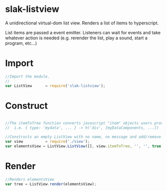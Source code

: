 # slak-listview
A unidirectional virtual-dom list view.  Renders a list of items to hyperscript.

List items are passed a event emitter.  Listeners can wait for events
and take whatever action is needed (e.g. rerender the list, play a sound, start a program, etc...)

# Import

``` js
//Import the module.
//
var ListView      = require('slak-listview');
```

# Construct

``` js

//The itemToTree function converts javascript "item" objects users provide to hyperscript trees
//  i.e. { type: 'mydata', ... } -> h('div', [myDataComponents, ...])

//Constructs an empty ListView with no name, no message and add/remove buttons
var view          = require('./view');
var elementsView = ListView.ListView([], view.itemToTree, '', '', true, true);
```

# Render

``` js
//Renders elementsView 
var tree = ListView.render(elementsView);
```
